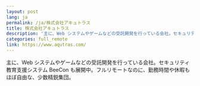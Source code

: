 ```yaml
---
layout: post
lang: ja
permalink: /ja/株式会社アキュトラス
title: 株式会社アキュトラス
description: '主に、Web システムやゲームなどの受託開発を行っている会社。セキュリティ教育支援システム BeeCon も展開中。フルリモートなのに、勤務時間や休暇もほぼ自由な、少数精鋭集団。'
categories: full_remote
link: https://www.aqutras.com/
---
```


<p>主に、Web システムやゲームなどの受託開発を行っている会社。セキュリティ教育支援システム BeeCon も展開中。フルリモートなのに、勤務時間や休暇もほぼ自由な、少数精鋭集団。</p>
